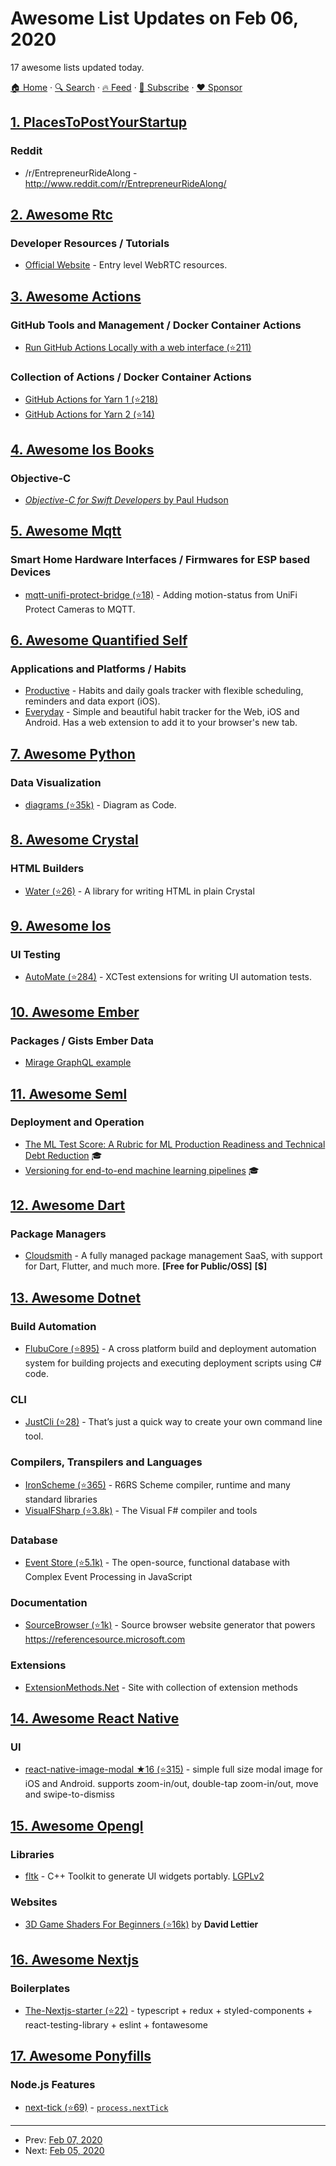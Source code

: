 # Awesome List Updates on Feb 06, 2020

17 awesome lists updated today.

[🏠 Home](/README.md) · [🔍 Search](https://www.trackawesomelist.com/search/) · [🔥 Feed](https://www.trackawesomelist.com/rss.xml) · [📮 Subscribe](https://trackawesomelist.us17.list-manage.com/subscribe?u=d2f0117aa829c83a63ec63c2f&id=36a103854c) · [❤️  Sponsor](https://github.com/sponsors/theowenyoung)



## [1. PlacesToPostYourStartup](/content/mmccaff/PlacesToPostYourStartup/README.md)

### Reddit

*   /r/EntrepreneurRideAlong - <http://www.reddit.com/r/EntrepreneurRideAlong/>

## [2. Awesome Rtc](/content/rtckit/awesome-rtc/README.md)

### Developer Resources / Tutorials

*   [Official Website](https://webrtc.org) - Entry level WebRTC resources.

## [3. Awesome Actions](/content/sdras/awesome-actions/README.md)

### GitHub Tools and Management / Docker Container Actions

*   [Run GitHub Actions Locally with a web interface (⭐211)](https://github.com/phishy/wflow)

### Collection of Actions / Docker Container Actions

*   [GitHub Actions for Yarn 1 (⭐218)](https://github.com/Borales/actions-yarn)
*   [GitHub Actions for Yarn 2 (⭐14)](https://github.com/sergioramos/yarn-actions)

## [4. Awesome Ios Books](/content/bystritskiy/awesome-ios-books/README.md)

### Objective-C

*   [*Objective-C for Swift Developers* by Paul Hudson](https://www.hackingwithswift.com/store/objective-c-for-swift-developers)

## [5. Awesome Mqtt](/content/hobbyquaker/awesome-mqtt/README.md)

### Smart Home Hardware Interfaces / Firmwares for ESP based Devices

*   [mqtt-unifi-protect-bridge (⭐18)](https://github.com/terafin/mqtt-unifi-protect-bridge) - Adding motion-status from UniFi Protect Cameras to MQTT.

## [6. Awesome Quantified Self](/content/woop/awesome-quantified-self/README.md)

### Applications and Platforms / Habits

*   [Productive](https://productiveapp.io/) - Habits and daily goals tracker with flexible scheduling, reminders and data export (iOS).
*   [Everyday](https://everyday.app/) - Simple and beautiful habit tracker for the Web, iOS and Android. Has a web extension to add it to your browser's new tab.

## [7. Awesome Python](/content/vinta/awesome-python/README.md)

### Data Visualization

*   [diagrams (⭐35k)](https://github.com/mingrammer/diagrams) - Diagram as Code.

## [8. Awesome Crystal](/content/veelenga/awesome-crystal/README.md)

### HTML Builders

*   [Water (⭐26)](https://github.com/shootingfly/water) - A library for writing HTML in plain Crystal

## [9. Awesome Ios](/content/vsouza/awesome-ios/README.md)

### UI Testing

*   [AutoMate (⭐284)](https://github.com/PGSSoft/AutoMate) - XCTest extensions for writing UI automation tests.

## [10. Awesome Ember](/content/ember-community-russia/awesome-ember/README.md)

### Packages / Gists Ember Data

*   [Mirage GraphQL example](https://gist.github.com/samselikoff/0e176a76e5be53cbb94e85020fc2b115)

## [11. Awesome Seml](/content/SE-ML/awesome-seml/README.md)

### Deployment and Operation

*   [The ML Test Score: A Rubric for ML Production Readiness and Technical Debt Reduction](https://research.google/pubs/pub46555/) 🎓
*   [Versioning for end-to-end machine learning pipelines](https://doi.org/10.1145/3076246.3076248) 🎓

## [12. Awesome Dart](/content/yissachar/awesome-dart/README.md)

### Package Managers

*   [Cloudsmith](https://cloudsmith.io/l/dart-repository/) - A fully managed package management SaaS, with support for Dart, Flutter, and much more. **\[Free for Public/OSS]** **\[$]**

## [13. Awesome Dotnet](/content/quozd/awesome-dotnet/README.md)

### Build Automation

*   [FlubuCore (⭐895)](https://github.com/dotnetcore/FlubuCore) -  A cross platform build and deployment automation system for building projects and executing deployment scripts using C# code.

### CLI

*   [JustCli (⭐28)](https://github.com/jden123/JustCli) - That’s just a quick way to create your own command line tool.

### Compilers, Transpilers and Languages

*   [IronScheme (⭐365)](https://github.com/IronScheme/IronScheme) - R6RS Scheme compiler, runtime and many standard libraries
*   [VisualFSharp (⭐3.8k)](https://github.com/dotnet/fsharp) - The Visual F# compiler and tools

### Database

*   [Event Store (⭐5.1k)](https://github.com/EventStore/EventStore) - The open-source, functional database with Complex Event Processing in JavaScript

### Documentation

*   [SourceBrowser (⭐1k)](https://github.com/KirillOsenkov/SourceBrowser) - Source browser website generator that powers <https://referencesource.microsoft.com>

### Extensions

*   [ExtensionMethods.Net](https://www.extensionmethod.net/csharp) - Site with collection of extension methods

## [14. Awesome React Native](/content/jondot/awesome-react-native/README.md)

### UI

*   [react-native-image-modal ★16 (⭐315)](https://github.com/dev-yakuza/react-native-image-modal) -  simple full size modal image for iOS and Android. supports zoom-in/out, double-tap zoom-in/out, move and swipe-to-dismiss

## [15. Awesome Opengl](/content/eug/awesome-opengl/README.md)

### Libraries

*   [fltk](https://www.fltk.org/) - C++ Toolkit to generate UI widgets portably. [LGPLv2](https://www.fltk.org/COPYING.php)

### Websites

*   [3D Game Shaders For Beginners (⭐16k)](https://github.com/lettier/3d-game-shaders-for-beginners) by **David Lettier**

## [16. Awesome Nextjs](/content/unicodeveloper/awesome-nextjs/README.md)

### Boilerplates

*   [The-Nextjs-starter (⭐22)](https://github.com/novellito/the-nextjs-starter) - typescript + redux + styled-components + react-testing-library + eslint + fontawesome

## [17. Awesome Ponyfills](/content/Richienb/awesome-ponyfills/README.md)

### Node.js Features

*   [next-tick (⭐69)](https://github.com/medikoo/next-tick) - [`process.nextTick`](https://nodejs.org/api/process.html#process_process_nexttick_callback_args)

---

- Prev: [Feb 07, 2020](/content/2020/02/07/README.md)
- Next: [Feb 05, 2020](/content/2020/02/05/README.md)